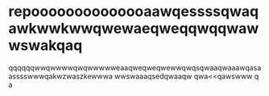 # repoooooooooooooaawqessssqwaqawkwwkwwqwewaeqweqqwqqwawwswakqaq
qqqqqqwwqwwwwqwqwwwwweaaqweqweqwewwqwqsqwaaqwaaawqasaasssswwwqakwzwaszkewwwa
wwswaaaqsedqwaaqw
qwa<<qawswww
q
a
